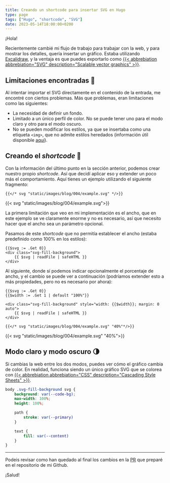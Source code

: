 ```yaml
---
title: Creando un shortcode para insertar SVG en Hugo
type: page
tags: ["Hugo", "shortcode", "SVG"]
date: 2023-05-14T18:00:00+0200
---
```


¡Hola!

Recientemente cambié mi flujo de trabajo para trabajar con la web, y para mostrar los detalles, quería insertar un gráfico. Estaba utilizando [Excalidraw](https://excalidraw.com), y la ventaja es que puedes exportarlo como [{{< abbrebiation abbrebiation="SVG" description="Scalable vector graphics" >}}](https://www.w3.org/Graphics/SVG/).

## Limitaciones encontradas 🚧

Al intentar importar el SVG directamente en el contenido de la entrada, me encontré con ciertos problemas. Más que problemas, eran limitaciones como las siguientes:

* La necesidad de definir un fondo.
* Limitado a un único perfil de color. No se puede tener uno para el modo claro y otro para el modo oscuro.
* No se pueden modificar los estilos, ya que se insertaba como una etiqueta `<img>`, que no admite estilos heredados (información útil disponible [aquí](https://discourse.gohugo.io/t/solved-inject-an-svg-file-into-my-html/7446/9)).

## Creando el *shortcode* 🥾

Con la información del último punto en la sección anterior, podemos crear nuestro propio *shortcode*. Así que decidí aplicar eso y extender un poco más el comportamiento. Aquí tienes un ejemplo utilizando el siguiente fragmento:

```
{{</* svg "static/images/blog/004/example.svg" */>}}
```

{{< svg "static/images/blog/004/example.svg">}}

La primera limitación que veo en mi implementación es el ancho, que en este ejemplo se ve claramente enorme y no es necesario, así que necesito hacer que el ancho sea un parámetro opcional.

Pasamos de este *shortcode* que no permitía establecer el ancho (estaba predefinido como 100% en los estilos):
```
{{$svg := .Get 0}}
<div class="svg-fill-background">
    {{ $svg | readFile | safeHTML }}
</div>
```
Al siguiente, donde sí podemos indicar opcionalmente el porcentaje de ancho, y el cambio se puede ver a continuación (podríamos extender esto a más propiedades, pero no es necesario por ahora):

```
{{$svg := .Get 0}}
{{$width := .Get 1 | default "100%"}}

<div class="svg-fill-background" style="width: {{$width}}; margin: 0 auto">
    {{ $svg | readFile | safeHTML }}
</div>
```

```
{{</* svg "static/images/blog/004/example.svg" "40%"*/>}}
```

{{< svg "static/images/blog/004/example.svg" "40%">}}

## Modo claro y modo oscuro 🌗

Si cambias la web entre los dos modos, puedes ver cómo el gráfico cambia de color. En realidad, funciona siendo un único gráfico SVG que se colorea con [{{< abbrebiation abbrebiation="CSS" description="Cascading Style Sheets" >}}](https://www.w3.org/Style/CSS/).

```scss
body .svg-fill-background svg {
    background: var(--code-bg);
    max-width: 100%;
    height: 100%;

    path {
        stroke: var(--primary)
    }

    text {
        fill: var(--content)
    }
}
```

----

Podeis revisar como han quedado al final los cambios en la [PR](https://github.com/jesusfj710/jesusfj710-hugo/pull/28) que preparé en el repositorio de mi Github.

¡Salud!

